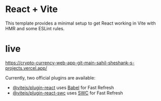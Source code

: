 # React + Vite

This template provides a minimal setup to get React working in Vite with HMR and some ESLint rules.

# live 
https://crypto-currency-web-app-git-main-sahil-sheshank-s-projects.vercel.app/

Currently, two official plugins are available:

- [@vitejs/plugin-react](https://github.com/vitejs/vite-plugin-react/blob/main/packages/plugin-react/README.md) uses [Babel](https://babeljs.io/) for Fast Refresh
- [@vitejs/plugin-react-swc](https://github.com/vitejs/vite-plugin-react-swc) uses [SWC](https://swc.rs/) for Fast Refresh

